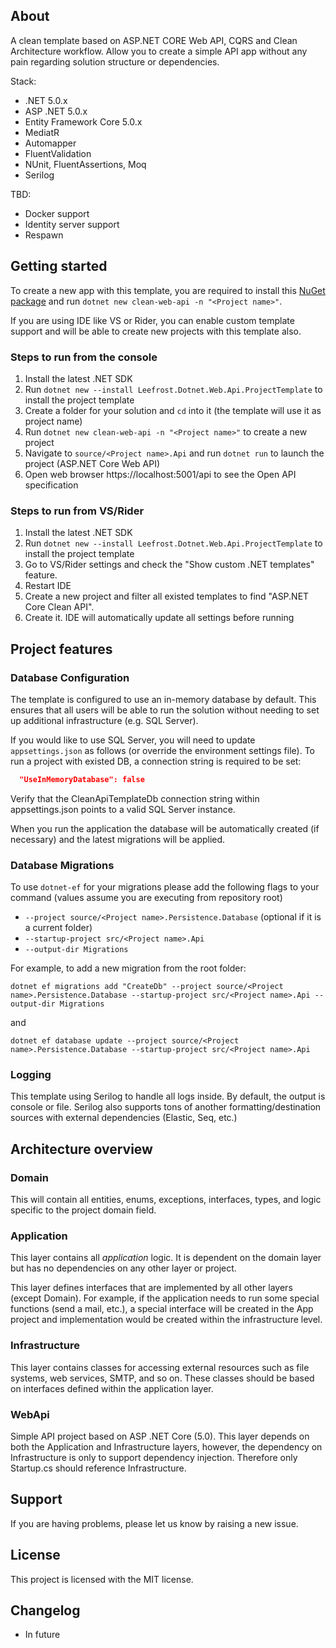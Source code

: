 ## About
A clean template based on ASP.NET CORE Web API, CQRS and Clean Architecture workflow. Allow you to create a simple API app without any pain regarding solution structure or dependencies.

Stack:
- .NET 5.0.x
- ASP .NET 5.0.x
- Entity Framework Core 5.0.x
- MediatR
- Automapper
- FluentValidation
- NUnit, FluentAssertions, Moq
- Serilog

TBD:
- Docker support
- Identity server support
- Respawn


## Getting started
To create a new app with this template, you are required to install this  [NuGet package](https://www.nuget.org/packages/Leefrost.Dotnet.Web.Api.ProjectTemplate/) and run `dotnet new clean-web-api -n "<Project name>"`.

If you are using IDE like VS or Rider, you can enable custom template support and will be able to create new projects with this template also.

### Steps to run from the console

1. Install the latest .NET SDK
2. Run `dotnet new --install Leefrost.Dotnet.Web.Api.ProjectTemplate` to install the project template
3. Create a folder for your solution and `cd` into it (the template will use it as project name)
4. Run `dotnet new clean-web-api -n "<Project name>"` to create a new project
5. Navigate to `source/<Project name>.Api` and run `dotnet run` to launch the project (ASP.NET Core Web API)
6. Open web browser https://localhost:5001/api to see the Open API specification

### Steps to run from VS/Rider

1. Install the latest .NET SDK
2. Run `dotnet new --install Leefrost.Dotnet.Web.Api.ProjectTemplate` to install the project template
3. Go to VS/Rider settings and check the "Show custom .NET templates" feature.
4. Restart IDE
5. Create a new project and filter all existed templates to find "ASP.NET Core Clean API".
6. Create it. IDE will automatically update all settings before running

## Project features

### Database Configuration
The template is configured to use an in-memory database by default. This ensures that all users will be able to run the solution without needing to set up additional infrastructure (e.g. SQL Server).

If you would like to use SQL Server, you will need to update `appsettings.json` as follows (or override the environment settings file). To run a project with existed DB, a connection string is required to be set:

```json
  "UseInMemoryDatabase": false
```

Verify that the CleanApiTemplateDb connection string within appsettings.json points to a valid SQL Server instance.

When you run the application the database will be automatically created (if necessary) and the latest migrations will be applied.

### Database Migrations
To use `dotnet-ef` for your migrations please add the following flags to your command (values assume you are executing from repository root)

- `--project source/<Project name>.Persistence.Database` (optional if it is a current folder)
- `--startup-project src/<Project name>.Api`
- `--output-dir Migrations`

For example, to add a new migration from the root folder:

`dotnet ef migrations add "CreateDb" --project source/<Project name>.Persistence.Database --startup-project src/<Project name>.Api --output-dir Migrations`

and

`dotnet ef database update --project source/<Project name>.Persistence.Database --startup-project src/<Project name>.Api`

### Logging

This template using Serilog to handle all logs inside. By default, the output is console or file. Serilog also supports tons of another formatting/destination sources with external dependencies (Elastic, Seq, etc.)

## Architecture overview

### Domain

This will contain all entities, enums, exceptions, interfaces, types, and logic specific to the project domain field.

### Application
This layer contains all *application* logic. It is dependent on the domain layer but has no dependencies on any other layer or project. 

This layer defines interfaces that are implemented by all other layers (except Domain). For example, if the application needs to run some special functions (send a mail, etc.), a special interface will be created in the App project and implementation would be created within the infrastructure level.

### Infrastructure
This layer contains classes for accessing external resources such as file systems, web services, SMTP, and so on. These classes should be based on interfaces defined within the application layer.

### WebApi
Simple API project based on ASP .NET Core (5.0). This layer depends on both the Application and Infrastructure layers, however, the dependency on Infrastructure is only to support dependency injection. Therefore only Startup.cs should reference Infrastructure.

## Support
If you are having problems, please let us know by raising a new issue.

## License
This project is licensed with the MIT license.

## Changelog
* In future
